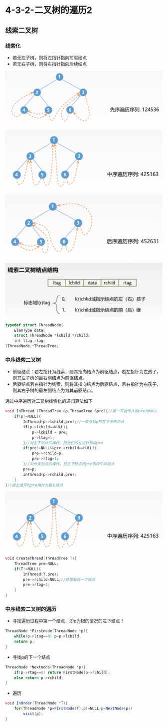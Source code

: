 # 4-3-2-二叉树的遍历2

## 线索二叉树

### 线索化

* 若无左子树，则将左指针指向前驱结点
* 若无右子树，则将右指针指向后续结点

![](../../.gitbook/assets/image%20%2818%29.png)

![](../../.gitbook/assets/image%20%28166%29.png)

![](../../.gitbook/assets/image%20%2850%29.png)

![](../../.gitbook/assets/image%20%28122%29.png)

```c
typedef struct ThreadNode{
    ElemType data;
    struct ThreadNode *lchild,*rchild;
    int ltag,rtag;
}ThreadNode,*ThreadTree;
```

### 中序线索二叉树

* 前驱结点：若左指针为线索，则其指向结点为前驱结点，若左指针为左孩子，则其左子树的最右侧结点为前驱结点。
* 后驱结点若右指针为线索，则将其指向结点为后驱结点，若右指针为右孩子，则其右子树的最左侧结点为为其前驱结点。

通过中序遍历对二叉树线索化的递归算法如下

```c
void InThread (ThreadTree &p,ThreadTree &pre){//第一开始传入的pre为NULL
    if(p!=NULL){
        InThread(p->lchild,pre);//一直寻找p的左下子树结点
        if(p->lchild==NULL){
            p->lchild = pre;
            p->ltag=1;
        }//对左下结点的操作，把他们的左指针指向pre
        if(pre!=NULL&&pre->rchild==NULL){
            pre->rchild=p;
            pre->rtag=1;
        }//对分支结点的操作，把左下结点的pre指向中间结点
        pre=p;
        InThread(p->rchild,pre);
    }
}//跳出循环时pre指针为最右结点
```

![](../../.gitbook/assets/image%20%28166%29.png)

```cpp
void CreateThread(ThreadTree T){
    ThreadTree pre=NULL;
    if(T!=NULL){
        InThread(T,pre);
        pre->rchild=NULL;//处理最后一个结点
        pre->rtag=1;
    }
}
```

### 中序线索二叉树的遍历

* 寻找遍历过程中第一个结点，即p为根的情况的左下结点！

```c
ThreadNode *Firstnode(ThreadNode *p){
    while(p->ltag==0) p=p->lchild;
    return p;
}
```

* 寻找p的下一个结点

```c
ThreadNode *Nextnode(ThreadNode *p){
    if(p->rtag==0) return FirstNode(p->rchild);
    else return p->rchild;
}
```

* 遍历

```csharp
void InOrder(ThreadNode *T){
    for(ThreadNode *p=FirstNode(T);p!=NULL;p=NextNode(p))
        visit(p);
}
```

